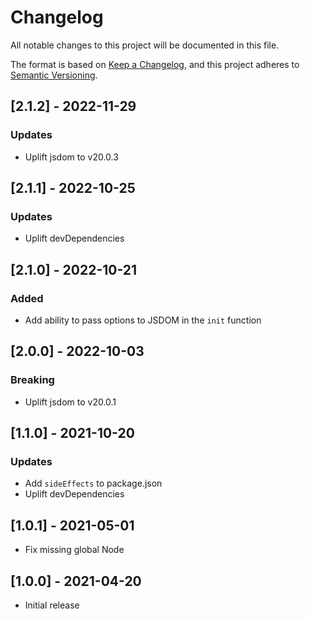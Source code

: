 # Changelog
All notable changes to this project will be documented in this file.

The format is based on [Keep a Changelog](https://keepachangelog.com/en/1.0.0/),
and this project adheres to [Semantic Versioning](https://semver.org/spec/v2.0.0.html).

## [2.1.2] - 2022-11-29

### Updates
- Uplift jsdom to v20.0.3

## [2.1.1] - 2022-10-25

### Updates
- Uplift devDependencies

## [2.1.0] - 2022-10-21

### Added
- Add ability to pass options to JSDOM in the `init` function

## [2.0.0] - 2022-10-03

### Breaking
- Uplift jsdom to v20.0.1

## [1.1.0] - 2021-10-20

### Updates
- Add `sideEffects` to package.json
- Uplift devDependencies

## [1.0.1] - 2021-05-01

- Fix missing global Node

## [1.0.0] - 2021-04-20

- Initial release

